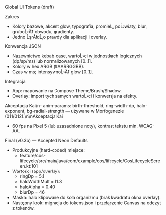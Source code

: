 ﻿Global UI Tokens (draft)

Zakres
- Kolory bazowe, akcent glow, typografia, promieĹ„ poĹ›wiaty, blur, gruboĹ›Ä‡ obwodu, gradienty.
- Jedno ĹşrĂłdĹ‚o prawdy dla aplikacji i overlay.

Konwencja JSON
- Nazewnictwo kebab-case, wartoĹ›ci w jednostkach logicznych (dp/sp/ms) lub normalizowanych [0..1].
- Kolory w hex ARGB (#AARRGGBB).
- Czas w ms; intensywnoĹ›Ä‡ glow [0..1].

Integracja
- App: mapowanie na Compose Theme/Brush/Shadow.
- Overlay: import tych samych wartoĹ›ci i konwersja na efekty.

Akceptacja Kai\n- anim-params: birth-threshold, ring-width-dp, halo-exponent, bg-radial-strength — używane w Morfogenezie (011/012).\n\nAkceptacja Kai
- 60 fps na Pixel 5 (lub uzasadnione noty), kontrast tekstu min. WCAG-AA.


Final (v0.3b) — Accepted Neon Defaults
- Produkcyjne (hard-coded) miejsce:
  - feature/cos-lifecycle/src/main/java/com/example/cos/lifecycle/CosLifecycleScreen.kt:101
- Wartości (app/overlay):
  - ringDp = 5.1
  - haloWidthMult = 11.3
  - haloAlpha = 0.40
  - blurDp = 46
- Maska: halo klipowane do koła organizmu (brak kwadratu okna overlay).
- Następny krok: migracja do tokens.json i przełączenie Canvas na odczyt z tokenów.
